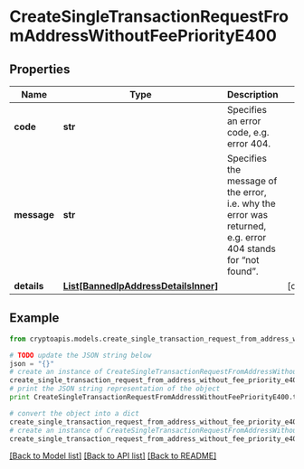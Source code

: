 # CreateSingleTransactionRequestFromAddressWithoutFeePriorityE400


## Properties
Name | Type | Description | Notes
------------ | ------------- | ------------- | -------------
**code** | **str** | Specifies an error code, e.g. error 404. | 
**message** | **str** | Specifies the message of the error, i.e. why the error was returned, e.g. error 404 stands for “not found”. | 
**details** | [**List[BannedIpAddressDetailsInner]**](BannedIpAddressDetailsInner.md) |  | [optional] 

## Example

```python
from cryptoapis.models.create_single_transaction_request_from_address_without_fee_priority_e400 import CreateSingleTransactionRequestFromAddressWithoutFeePriorityE400

# TODO update the JSON string below
json = "{}"
# create an instance of CreateSingleTransactionRequestFromAddressWithoutFeePriorityE400 from a JSON string
create_single_transaction_request_from_address_without_fee_priority_e400_instance = CreateSingleTransactionRequestFromAddressWithoutFeePriorityE400.from_json(json)
# print the JSON string representation of the object
print CreateSingleTransactionRequestFromAddressWithoutFeePriorityE400.to_json()

# convert the object into a dict
create_single_transaction_request_from_address_without_fee_priority_e400_dict = create_single_transaction_request_from_address_without_fee_priority_e400_instance.to_dict()
# create an instance of CreateSingleTransactionRequestFromAddressWithoutFeePriorityE400 from a dict
create_single_transaction_request_from_address_without_fee_priority_e400_form_dict = create_single_transaction_request_from_address_without_fee_priority_e400.from_dict(create_single_transaction_request_from_address_without_fee_priority_e400_dict)
```
[[Back to Model list]](../README.md#documentation-for-models) [[Back to API list]](../README.md#documentation-for-api-endpoints) [[Back to README]](../README.md)


